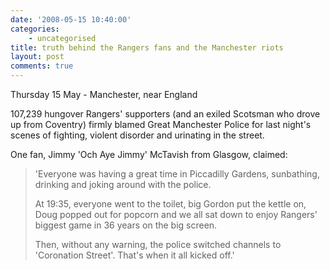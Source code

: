 ```yaml
---
date: '2008-05-15 10:40:00'
categories:
    - uncategorised
title: truth behind the Rangers fans and the Manchester riots
layout: post
comments: true
---
```


Thursday 15 May - Manchester, near England

107,239 hungover Rangers' supporters (and an exiled Scotsman who drove
up from Coventry) firmly blamed Great Manchester Police for last night's
scenes of fighting, violent disorder and urinating in the street.

One fan, Jimmy 'Och Aye Jimmy' McTavish from Glasgow, claimed:
> 'Everyone was having a great time in Piccadilly Gardens, sunbathing,
> drinking and joking around with the police.
>
> At 19:35, everyone went to the toilet, big Gordon put the kettle on,
> Doug popped out for popcorn and we all sat down to enjoy Rangers'
> biggest game in 36 years on the big screen.
>
> Then, without any warning, the police switched channels to 'Coronation
> Street'. That's when it all kicked off.'
